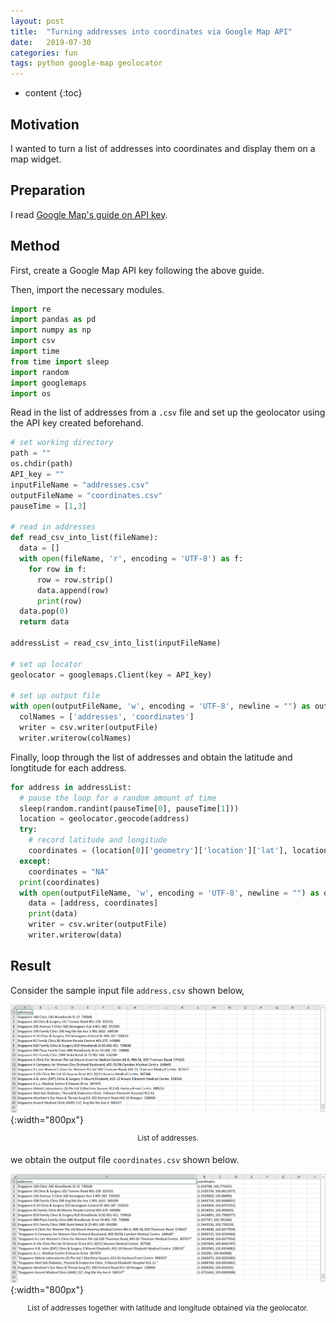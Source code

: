 ```yaml
---
layout: post
title:  "Turning addresses into coordinates via Google Map API"
date:   2019-07-30
categories: fun
tags: python google-map geolocator
---
```


* content
{:toc}

## Motivation

I wanted to turn a list of addresses into coordinates and display them on a map widget.

## Preparation

I read [Google Map's guide on API key](https://developers.google.com/maps/documentation/embed/get-api-key).



## Method
First, create a Google Map API key following the above guide.

Then, import the necessary modules.
```python
import re
import pandas as pd
import numpy as np
import csv
import time
from time import sleep
import random
import googlemaps
import os
```
Read in the list of addresses from a `.csv` file and set up the geolocator using the API key created beforehand.
```python
# set working directory
path = ""
os.chdir(path)
API_key = ""
inputFileName = "addresses.csv"
outputFileName = "coordinates.csv"
pauseTime = [1,3]

# read in addresses
def read_csv_into_list(fileName):
  data = []
  with open(fileName, 'r', encoding = 'UTF-8') as f:
    for row in f:
      row = row.strip()
      data.append(row)
      print(row)
  data.pop(0)
  return data

addressList = read_csv_into_list(inputFileName)

# set up locator
geolocator = googlemaps.Client(key = API_key)

# set up output file
with open(outputFileName, 'w', encoding = 'UTF-8', newline = "") as outputFile:
  colNames = ['addresses', 'coordinates']
  writer = csv.writer(outputFile)
  writer.writerow(colNames)
```
Finally, loop through the list of addresses and obtain the latitude and longtitude for each address.
```python
for address in addressList:
  # pause the loop for a random amount of time
  sleep(random.randint(pauseTime[0], pauseTime[1]))
  location = geolocator.geocode(address)
  try:
    # record latitude and longitude
    coordinates = (location[0]['geometry']['location']['lat'], location[0]['geometry']['location']['lng'])
  except:
    coordinates = "NA"
  print(coordinates)
  with open(outputFileName, 'w', encoding = 'UTF-8', newline = "") as outputFile:
    data = [address, coordinates]
    print(data)
    writer = csv.writer(outputFile)
    writer.writerow(data)
```

## Result

Consider the sample input file `address.csv` shown below, 

![](/images/addresses.png){:width="800px"}
<div align="center">
<sup>List of addresses.</sup>
</div>

we obtain the output file `coordinates.csv` shown below.

![](/images/coordinates.png){:width="800px"}
<div align="center">
<sup>List of addresses together with latitude and longitude obtained via the geolocator.</sup>
</div>
